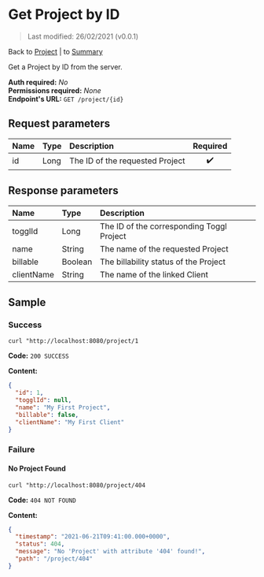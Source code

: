 # Get Project by ID

> Last modified: 26/02/2021 (v0.0.1)

Back to [Project](../Project.md) | to [Summary](../../README.md)

Get a Project by ID from the server.

**Auth required:** _No_  
**Permissions required:** _None_  
**Endpoint's URL:** `GET /project/{id}`

## Request parameters

| Name | Type | Description | Required |
|:--|:--|:--|:--:|
| id | Long | The ID of the requested Project | ✔️ |

## Response parameters

| Name | Type | Description |
|:--|:--|:--|
| togglId | Long | The ID of the corresponding Toggl Project |
| name | String | The name of the requested Project |
| billable | Boolean | The billability status of the Project |
| clientName | String | The name of the linked Client |

## Sample

### Success

```shell
curl "http://localhost:8080/project/1
```

**Code:** `200 SUCCESS`

**Content:**

```json
{
  "id": 1,
  "togglId": null,
  "name": "My First Project",
  "billable": false,
  "clientName": "My First Client"
}
```

### Failure

#### No Project Found

```shell
curl "http://localhost:8080/project/404
```

**Code:** `404 NOT FOUND`

**Content:**

```json
{
  "timestamp": "2021-06-21T09:41:00.000+0000",
  "status": 404,
  "message": "No 'Project' with attribute '404' found!",
  "path": "/project/404"
}
```